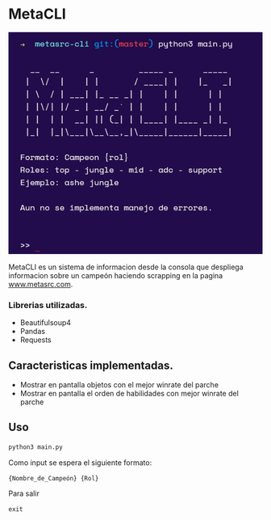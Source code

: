 # MetaCLI
![](img/metacli.png)

MetaCLI es un sistema de informacion desde la consola que despliega informacion sobre un campeón haciendo scrapping en la pagina www.metasrc.com.
### Librerias utilizadas.
- Beautifulsoup4
- Pandas
- Requests
## Caracteristicas implementadas.
- Mostrar en pantalla objetos con el mejor winrate del parche
- Mostrar en pantalla el orden de habilidades con mejor winrate del parche

## Uso
```bash
python3 main.py
```
Como input se espera el siguiente formato:
```
{Nombre_de_Campeón} {Rol}
```
Para salir
```
exit
```
